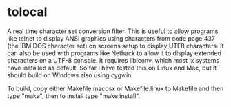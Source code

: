 # tolocal
A real time character set conversion filter. This is useful to allow programs like telnet to display ANSI graphics using characters from code page 437 (the IBM DOS character set) on screens setup to display UTF8 characters. It can also be used with programs like Nethack to allow it to display extended characters on a UTF-8 console. It requires libiconv, which most ix systems have installed as default. So far I have tested this on Linux and Mac, but it should build on Windows also using cygwin.

To build, copy either Makefile.macosx or Makefile.linux to Makefile and then type "make", then to install type "make install".
